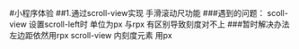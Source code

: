 #小程序体验
 ##1.通过scroll-view实现 手滑滚动尺功能
	###遇到的问题： scoll-view 设置scroll-left时 单位为px 与rpx 有区别导致刻度对不上
	###暂时解决办法 左边距依然用rpx scroll-view 内刻度元素 用px 
